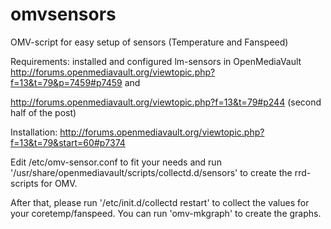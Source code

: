 omvsensors
==========

OMV-script for easy setup of sensors (Temperature and Fanspeed)

Requirements:
installed and configured lm-sensors in OpenMediaVault
http://forums.openmediavault.org/viewtopic.php?f=13&t=79&p=7459#p7459
and

http://forums.openmediavault.org/viewtopic.php?f=13&t=79#p244
(second half of the post)

Installation:
http://forums.openmediavault.org/viewtopic.php?f=13&t=79&start=60#p7374

Edit /etc/omv-sensor.conf to fit your needs
and run '/usr/share/openmediavault/scripts/collectd.d/sensors'
to create the rrd-scripts for OMV.

After that, please run '/etc/init.d/collectd restart'
to collect the values for your coretemp/fanspeed. You can run 
'omv-mkgraph' to create the graphs.
